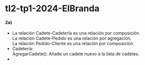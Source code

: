 # tl2-tp1-2024-ElBranda

#### 2a)
* La relación Cadete-Cadetería es una relación por composición.<br>La relación Cadete-Pedido es una relación por agregación.<br>La relación Pedido-Cliente es una relación por composición.
* Cadetería:<br>AgregarCadete(): Añade un cadete nuevo a la lista de cadetes.
* 

